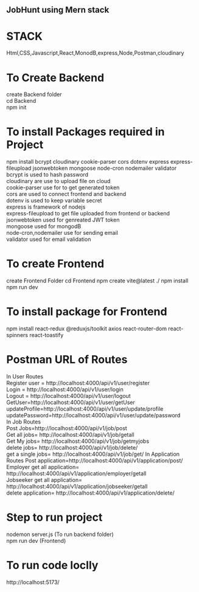 ## JobHunt using Mern stack

# STACK
Html,CSS,Javascript,React,MonodB,express,Node,Postman,cloudinary 

# To Create Backend 
create Backend folder  
cd Backend  
npm init
# To install Packages required in Project
npm install bcrypt cloudinary cookie-parser cors dotenv express express-fileupload jsonwebtoken mongoose node-cron nodemailer validator  
bcrypt is used to hash password  
cloudinary are use to upload file on cloud  
cookie-parser use for to get generated token  
cors are used to connect frontend and backend  
dotenv is used to keep variable secret  
express is framework of nodejs  
express-fileupload to get file uploaded from frontend or backend  
jsonwebtoken used for genreated JWT token  
mongoose used for mongodB  
node-cron,nodemailer use for sending email   
validator used for email validation 

# To create Frontend
create Frontend Folder
cd Frontend
npm create vite@latest ./
npm install 
npm run dev 
# To install package for Frontend
npm install react-redux @reduxjs/toolkit axios react-router-dom react-spinners react-toastify


# Postman URL of Routes  
In User Routes  
Register user = http://localhost:4000/api/v1/user/register  
Login = http://localhost:4000/api/v1/user/login  
Logout = http://localhost:4000/api/v1/user/logout  
GetUser=http://localhost:4000/api/v1/user/getUser  
updateProfile=http://localhost:4000/api/v1/user/update/profile  
updatePassword=http://localhost:4000/api/v1/user/update/password  
In Job Routes  
Post Jobs=http://localhost:4000/api/v1/job/post    
Get all jobs=  http://localhost:4000/api/v1/job/getall  
Get My jobs=  http://localhost:4000/api/v1/job/getmyjobs  
delete jobs=  http://localhost:4000/api/v1/job/delete/  
get a single jobs=  http://localhost:4000/api/v1/job/get/
In Application Routes
Post application=http://localhost:4000/api/v1/application/post/  
Employer get all application= http://localhost:4000/api/v1/application/employer/getall  
Jobseeker get all application= http://localhost:4000/api/v1/application/jobseeker/getall  
delete application= http://localhost:4000/api/v1/application/delete/

# Step to run project 
nodemon server.js (To run backend folder)  
npm run dev (Frontend)
# To run code loclly
http://localhost:5173/

